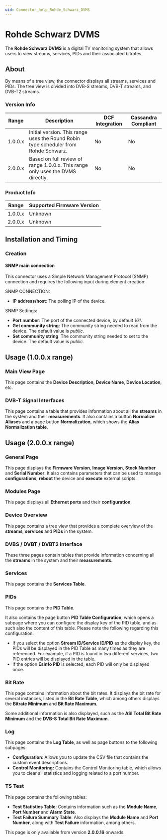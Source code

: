 ```yaml
---
uid: Connector_help_Rohde_Schwarz_DVMS
---
```


# Rohde Schwarz DVMS

The **Rohde Schwarz DVMS** is a digital TV monitoring system that allows users to view streams, services, PIDs and their associated bitrates.

## About

By means of a tree view, the connector displays all streams, services and PIDs. The tree view is divided into DVB-S streams, DVB-T streams, and DVB-T2 streams.

### Version Info

| Range     | Description                                                                         | DCF Integration     | Cassandra Compliant     |
|------------------|-------------------------------------------------------------------------------------|---------------------|-------------------------|
| 1.0.0.x          | Initial version. This range uses the Round Robin type scheduler from Rohde Schwarz. | No                  | No                      |
| 2.0.0.x          | Based on full review of range 1.0.0.x. This range only uses the DVMS directly.      | No                  | No                      |

### Product Info

| Range | Supported Firmware Version |
|------------------|-----------------------------|
| 1.0.0.x          | Unknown                     |
| 2.0.0.x          | Unknown                     |

## Installation and Timing

### Creation

#### SNMP main connection

This connector uses a Simple Network Management Protocol (SNMP) connection and requires the following input during element creation:

SNMP CONNECTION:

- **IP address/host**: The polling IP of the device.

SNMP Settings:

- **Port number**: The port of the connected device, by default *161*.
- **Get community string**: The community string needed to read from the device. The default value is *public*.
- **Set community string**: The community string needed to set to the device. The default value is *public.*

## Usage (1.0.0.x range)

### Main View Page

This page contains the **Device Description**, **Device Name**, **Device Location**, etc.

### DVB-T Signal Interfaces

This page contains a table that provides information about all the **streams** in the system and their **measurements**. It also contains a button **Normalize Aliases** and a page button **Normalization**, which shows the **Alias Normalization table**.

## Usage (2.0.0.x range)

### General Page

This page displays the **Firmware Version**, **Image Version**, **Stock Number** and **Serial Number**. It also contains parameters that can be used to manage **configurations**, **reboot** the device and **execute** external scripts.

### Modules Page

This page displays all **Ethernet ports** and their **configuration**.

### Device Overview

This page contains a tree view that provides a complete overview of the **streams**, **services** and **PIDs** in the system.

### DVBS / DVBT / DVBT2 Interface

These three pages contain tables that provide information concerning all the **streams** in the system and their **measurements**.

### Services

This page contains the **Services Table**.

### PIDs

This page contains the **PID Table**.

It also contains the page button **PID Table Configuration**, which opens a subpage where you can configure the display key of the PID table, and as such also the content of this table. Please note the following regarding this configuration:

- If you select the option **Stream ID/Service ID/PID** as the display key, the PIDs will be displayed in the PID Table as many times as they are referenced. For example, if a PID is found in two different services, two PID entries will be displayed in the table.
- If the option **EsInfo PID** is selected, each PID will only be displayed once.

### Bit Rate

This page contains information about the bit rates. It displays the bit rate for several instances, listed in the **Bit Rate Table**, which among others displays the **Bitrate Minimum** and **Bit Rate Maximum**.

Some additional information is also displayed, such as the **ASI Total Bit Rate Minimum** and the **DVB-S Total Bit Rate Maximum**.

### Log

This page contains the **Log Table**, as well as page buttons to the following subpages:

- **Configuration**: Allows you to update the CSV file that contains the custom event descriptions.
- **Control Monitoring:** Contains the Control Monitoring table, which allows you to clear all statistics and logging related to a port number.

### TS Test

This page contains the following tables:

- **Test Statistics Table**: Contains information such as the **Module Name**, **Port Number** and **Alarm State**.
- **Test Failure Summary Table**: Also displays the **Module Name** and **Port Number**, along with **Test Failure** information, among others.

This page is only available from version **2.0.0.16** onwards.
